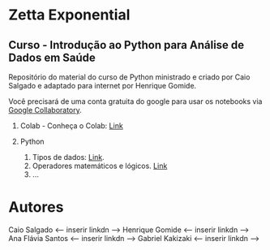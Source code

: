 # Zetta Exponential
## Curso - Introdução ao Python para Análise de Dados em Saúde

Repositório do material do curso de Python ministrado e criado por Caio Salgado e adaptado para internet por Henrique Gomide.

Você precisará de uma conta gratuita do google para usar os notebooks via [Google Collaboratory](https://colab.research.google.com).

1. Colab - Conheça o Colab: [Link](https://github.com/zetta-health/exp-curso-python-saude/blob/master/Curso_Python_para_Gestão_de_Saúde_01_Visão_geral_sobre_o_Colab_do_Google.ipynb)

2. Python
    1. Tipos de dados: [Link](https://github.com/zetta-health/exp-curso-python-saude/blob/master/Curso_Python_para_Gestão_de_Saúde_02_python_tipos_de_dados.ipynb).
    2. Operadores matemáticos e lógicos. [Link](https://github.com/zetta-health/exp-curso-python-saude/blob/master/Curso_Python_para__Gest%C3%A3o_de_Sa%C3%BAde_02_python_tipos_de_operadores.ipynb)
    3. ...

# Autores
Caio Salgado <-- inserir linkdn -->
Henrique Gomide <-- inserir linkdn -->
Ana Flávia Santos <-- inserir linkdn -->
Gabriel Kakizaki <-- inserir linkdn -->
